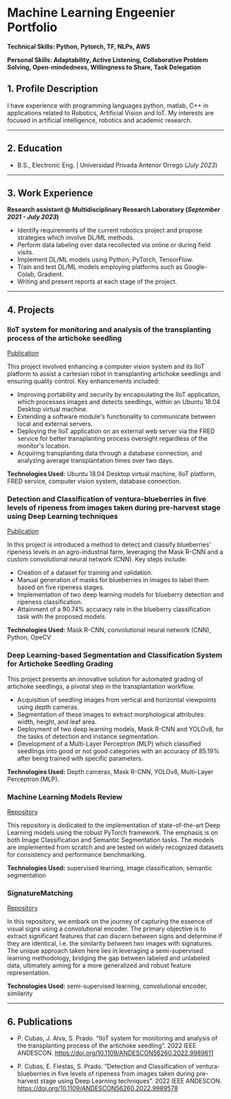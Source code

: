# Machine Learning Engeenier Portfolio

**Technical Skills: Python, Pytorch, TF, NLPs, AWS**

**Personal Skills: Adaptability, Active Listening, Collaborative Problem Solving, Open-mindedness, Willingness to Share, Task Delegation**

## 1. Profile Description
I have experience with programming languages python, matlab, C++ in applications related to Robotics, Artificial Vision and IoT. My interests are focused in artificial intelligence, robotics and academic research.

---
## 2. Education
- B.S., Electronic Eng. | Universidad Privada Antenor Orrego (_July 2023_)

---
## 3. Work Experience
**Research assistant @ Multidisciplinary Research Laboratory (_September 2021 - July 2023_)**
- Identify requirements of the current robotics project and propose strategies which involve DL/ML methods.
- Perform data labeling over data recollected via online or during field visits.
- Implement DL/ML models using Python, PyTorch, TensorFlow.
- Train and test DL/ML models employing platforms such as Google-Colab, Gradient.
- Writing and present reports at each stage of the project.

----
## 4. Projects

<!-- #### Development and implementation of a robotic system to carry out an efficient and continuous quality control on seedlings grown in Industrial Nurseries in La Libertad - Peru (_Match 2019 - June 2021_) -->

### IIoT system for monitoring and analysis of the transplanting process of the artichoke seedling

[Publication](https://doi.org/10.1109/ANDESCON56260.2022.9989611)

This project involved enhancing a computer vision system and its IIoT platform to assist a cartesian robot in transplanting artichoke seedlings and ensuring quality control. Key enhancements included:

- Improving portability and security by encapsulating the IIoT application, which processes images and detects seedlings, within an Ubuntu 18.04 Desktop virtual machine.
- Extending a software module's functionality to communicate between local and external servers.
- Deploying the IIoT application on an external web server via the FRED service for better transplanting process oversight regardless of the monitor's location.
- Acquiring transplanting data through a database connection, and analyzing average transplantation times over two days.

**Technologies Used:** Ubuntu 18.04 Desktop virtual machine, IIoT platform, FRED service, computer vision system, database connection.



<!-- #### Robotic system for efficient and continuous quality control of the growth of industrial nursery seedlings in the La Libertad region of Peru (_March 2021 - August 2023_) -->
### Detection and Classification of ventura-blueberries in five levels of ripeness from images taken during pre-harvest stage using Deep Learning techniques

[Publication](https://doi.org/10.1109/ANDESCON56260.2022.9989578)

In this project is introduced a method to detect and classify blueberries' ripeness levels in an agro-industrial farm, leveraging the Mask R-CNN and a custom convolutional neural network (CNN). Key steps include:

- Creation of a dataset for training and validation.
- Manual generation of masks for blueberries in images to label them based on five ripeness stages.
- Implementation of two deep learning models for blueberry detection and ripeness classification.
- Attainment of a 90.74% accuracy rate in the blueberry classification task with the proposed models.

**Technologies Used:** Mask R-CNN, convolutional neural network (CNN), Python, OpeCV

<!-- #### Development and implementation of a Multifunctional Automated Machine for the Sowing of Seeds of Different Sizes in multi-cell trays and Pealing of Seedlings according to the quality of Growth in Nurseries of the La Libertad Region-Peru (_March 2023 - December 2023_) -->

### Deep Learning-based Segmentation and Classification System for Artichoke Seedling Grading

This project presents an innovative solution for automated grading of artichoke seedlings, a pivotal step in the transplantation workflow.

- Acquisition of seedling images from vertical and horizontal viewpoints using depth cameras.
- Segmentation of these images to extract morphological attributes: width, height, and leaf area.
- Deployment of two deep learning models, Mask R-CNN and YOLOv8, for the tasks of detection and instance segmentation.
- Development of a Multi-Layer Perceptron (MLP) which classified seedlings into good or not good categories with an accuracy of 85.19% after being trained with specific parameters.

**Technologies Used:** Depth cameras, Mask R-CNN, YOLOv8, Multi-Layer Perceptron (MLP).


### Machine Learning Models Review 
[Repository](https://github.com/pQbas/Machine-Learning-Models-Review.git)

This repository is dedicated to the implementation of state-of-the-art Deep Learning models using the robust PyTorch framework. The emphasis is on both Image Classification and Semantic Segmentation tasks. The models are implemented from scratch and are tested on widely recognized datasets for consistency and performance benchmarking.

**Technologies Used:** supervised learning, image classification, semantic segmentation


### SignatureMatching 
[Repository](https://github.com/pQbas/SignatureMatcher.git)

In this repository, we embark on the journey of capturing the essence of visual signs using a convolutional encoder. The primary objective is to extract significant features that can discern between signs and determine if they are identical, i.e. the similarity between two images with signatures. The unique approach taken here lies in leveraging a semi-supervised learning methodology, bridging the gap between labeled and unlabeled data, ultimately aiming for a more generalized and robust feature representation.

**Technologies Used:** semi-supervised learning, convolutional encoder, similarity

---

## 6. Publications

- P. Cubas, J. Alva, S. Prado. “IIoT system for monitoring and analysis of the transplanting process of the artichoke seedling”. 2022 IEEE ANDESCON. https://doi.org/10.1109/ANDESCON56260.2022.9989611

- P. Cubas, E. Fiestas, S. Prado. “Detection and Classification of ventura-blueberries in five levels of ripeness from images taken during pre-harvest stage using Deep Learning techniques”. 2022 IEEE ANDESCON. https://doi.org/10.1109/ANDESCON56260.2022.9989578